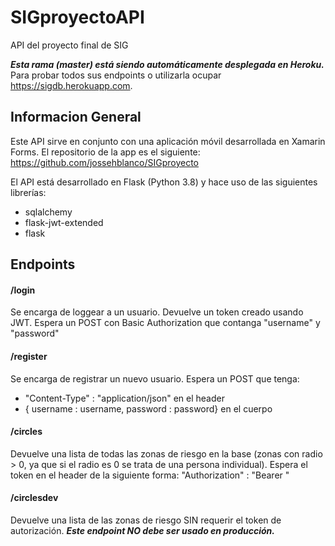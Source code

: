 # SIGproyectoAPI
API del proyecto final de SIG


***Esta rama (master) está siendo automáticamente desplegada en Heroku.***
Para probar todos sus endpoints o utilizarla ocupar https://sigdb.herokuapp.com.


## Informacion General

Este API sirve en conjunto con una aplicación móvil desarrollada en Xamarin Forms.
El repositorio de la app es el siguiente: https://github.com/jossehblanco/SIGproyecto

El API está desarrollado en Flask (Python 3.8) y hace uso de las siguientes librerías:
- sqlalchemy
- flask-jwt-extended
- flask


## Endpoints

####  /login

Se encarga de loggear a un usuario. Devuelve un token creado usando JWT.
Espera un POST con Basic Authorization que contanga "username" y "password"

####  /register
Se encarga de registrar un nuevo usuario.
Espera un POST que tenga: 
- "Content-Type" : "application/json" en el header
- { username : username, password : password} en el cuerpo


####  /circles
Devuelve una lista de todas las zonas de riesgo en la base (zonas con radio > 0, ya que si el radio es 0 se trata de una persona individual).
Espera el token en el header de la siguiente forma: "Authorization" : "Bearer <TOKEN>"

####  /circlesdev
Devuelve una lista de las zonas de riesgo SIN requerir el token de autorización.
***Este endpoint NO debe ser usado en producción.***



